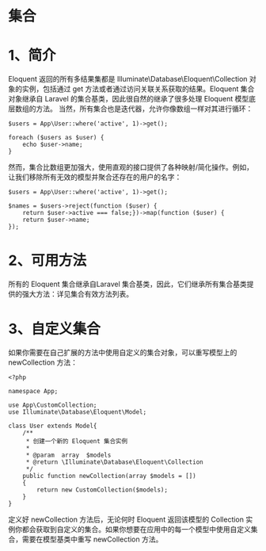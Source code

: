 # 集合

# 1、简介 
Eloquent 返回的所有多结果集都是 Illuminate\Database\Eloquent\Collection 对象的实例，包括通过 get 方法或者通过访问关联关系获取的结果。Eloquent 集合对象继承自 Laravel 的集合基类，因此很自然的继承了很多处理 Eloquent 模型底层数组的方法。
当然，所有集合也是迭代器，允许你像数组一样对其进行循环：

```
$users = App\User::where('active', 1)->get();

foreach ($users as $user) {
    echo $user->name;
}
```

然而，集合比数组更加强大，使用直观的接口提供了各种映射/简化操作。例如，让我们移除所有无效的模型并聚合还存在的用户的名字：

```
$users = App\User::where('active', 1)->get();

$names = $users->reject(function ($user) {
    return $user->active === false;})->map(function ($user) {
    return $user->name;
});
```

# 2、可用方法
所有的 Eloquent 集合继承自Laravel 集合基类，因此，它们继承所有集合基类提供的强大方法：详见集合有效方法列表。
# 3、自定义集合
如果你需要在自己扩展的方法中使用自定义的集合对象，可以重写模型上的 newCollection 方法：

```
<?php

namespace App;

use App\CustomCollection;
use Illuminate\Database\Eloquent\Model;

class User extends Model{
    /**
     * 创建一个新的 Eloquent 集合实例
     *
     * @param  array  $models
     * @return \Illuminate\Database\Eloquent\Collection
     */
    public function newCollection(array $models = [])
    {
        return new CustomCollection($models);
    }
}
```

定义好 newCollection 方法后，无论何时 Eloquent 返回该模型的 Collection 实例你都会获取到自定义的集合。如果你想要在应用中的每一个模型中使用自定义集合，需要在模型基类中重写 newCollection 方法。